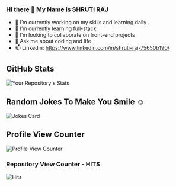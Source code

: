 ### Hi there 👋 My Name is SHRUTI RAJ 

- 🔭 I’m currently working on my skills and learning daily . 
- 🌱 I’m currently learning full-stack
- 👯 I’m looking to collaborate on front-end projects
- 💬 Ask me about coding and life
- 📫 Linkedin: https://www.linkedin.com/in/shruti-raj-75650b190/
##  GitHub Stats
![Your Repository's Stats](https://github-readme-stats.vercel.app/api?username=19shruti&show_icons=true&theme=blue-green)
<!-- ## 2. Most Used Languages
![Your Repository's Stats](https://github-readme-stats.vercel.app/api/top-langs/?username=19shruti&theme=blue-green)
## 3. Contributors Badge
![Your Repository's Stats](https://contrib.rocks/image?repo=19shruti/Python) -->
##  Random Jokes To Make You Smile ☺
![Jokes Card](https://readme-jokes.vercel.app/api)
##  Profile View Counter
![Profile View Counter](https://komarev.com/ghpvc/?username=19shruti)
### Repository View Counter - HITS
![Hits](https://hitcounter.pythonanywhere.com/count/tag.svg?url=https://github.com/19shruti/Python)
